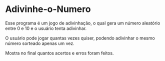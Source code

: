 # Adivinhe-o-Numero
<p>Esse programa é um jogo de adivinhação, o qual gera um número aleatório entre 0 e 10 e o usuário tenta adivinhar.</p>
<p>O usuário pode jogar quantas vezes quiser, podendo adivinhar o mesmo número sorteado apenas um vez.</p>
<p>Mostra no final quantos acertos e erros foram feitos.</p>
